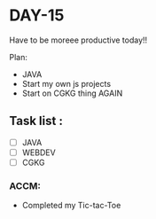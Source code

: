 # DAY-15
Have to be moreee productive today!!
<br>

Plan: 
 - JAVA
 - Start my own js projects
 - Start on CGKG thing AGAIN

## Task list :
- [ ] JAVA 
- [ ] WEBDEV 
- [ ] CGKG

### ACCM: 
- Completed my Tic-tac-Toe
